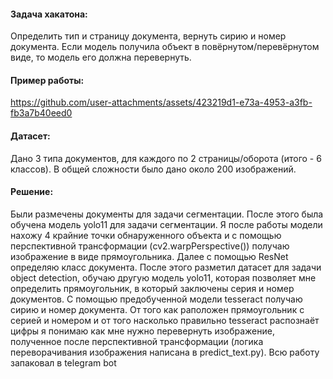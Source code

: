 #### Задача хакатона:
Определить тип и страницу документа, вернуть сирию и номер документа. Если модель получила объект в повёрнутом/перевёрнутом виде, то модель его должна перевернуть.
#### Пример работы:
https://github.com/user-attachments/assets/423219d1-e73a-4953-a3fb-fb3a7b40eed0
#### Датасет:
Дано 3 типа документов, для каждого по 2 страницы/оборота (итого - 6 классов). В общей сложности было дано около 200 изображений.
#### Решение:
Были размечены документы для задачи сегментации. После этого была обучена модель yolo11 для задачи сегментации. Я после работы модели нахожу 4 крайние точки обнаруженного объекта и с помощью перспективной трансформации (cv2.warpPerspective()) получаю изображение в виде прямоугольника. Далее с помощью ResNet определяю класс документа. После этого разметил датасет для задачи object detection, обучаю другую модель yolo11, которая позволяет мне определить прямоугольник, в который заключены серия и номер документов. С помощью предобученной модели tesseract получаю сирию и номер документа. От того как раположен прямоугольник с серией и номером и от того насколько правильно tesseract распознаёт цифры я понимаю как мне нужно перевернуть изображение, полученное после перспективной трансформации (логика переворачивания изображения написана в predict_text.py). Всю работу запаковал в telegram bot
